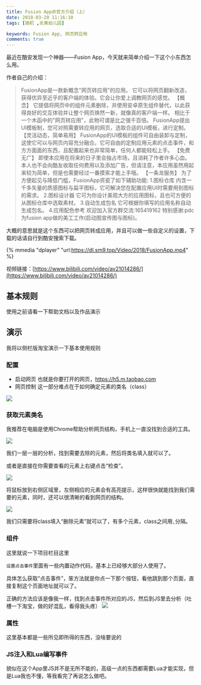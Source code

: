 ```yaml
---
title: Fusion App非官方介绍（上）
date: 2018-03-20 11:16:10
tags: [搞机 ,炎黄幼儿园]

keywords: Fusion App, 网页转应用
comments: true
---
```


最近在酷安发现一个神器——Fusion App，今天就来简单介绍一下这个小东西怎么用。

<!-- more -->

作者自己的介绍：

> FusionApp是一款新概念"网页转应用"的应用。
它可以将网页翻新改造，获得优异至近乎的客户端的体验。它会让你爱上调教网页的感觉。
【概念】
它提倡将网页中的组件元素删除，并使用安卓原生组件替代，以此获得良好的交互体验并让整个网页焕然一新，就像真的客户端一样。
相比于一个木函中的"网页转应用"，此物可谓是比之强千百倍。
FusionApp提出UI模板制，您可对照需要转应用的网页，选取合适的UI模板，进行定制。
【灵活动态，简单易用】
FusionApp的UI模板的组件可自由装卸与定制，这使它可以与网页内容充分融合。它可自由的定制应用元素的点击事件，和方方面面的东西，且配置起来也非常简单，任何人都能轻松上手。
【免费无广】
即使本应用在将来的日子里会独占市场，且消耗了作者许多心血。
本人也不会向酷友收取任何费用以及添加广告，但请注意，本应用虽然用起来较为简单，但是也需要经过一番摸索才能上手哦。
【一条龙服务】
为了方便起见与降低门槛，FusionApp资瓷了如下辅助功能:
1.图标仓库
内含一千多矢量的质感图标与扁平图标，它可解决您在配置应用UI时需要用到图标的需求。
2.图标设计器
它可为你设计美观大方的应用图标，且也可方便的从图标仓库中选取素材。
3.自动生成包名
它可根据你填写的应用名称自动生成包名。
4.应用配色参考
欢迎加入官方群交流:165419162
特别感谢:pdc为fusion app做的美工工作(启动图宣传图与图标)。

大概的意思就是这个东西可以把网页转成应用，并且可以做一些自定义的设置，下载的话请自行到酷安搜索下载。

{% mmedia "dplayer" "url:https://dl.sm9.top/Video/2018/FusionApp.mp4" %} 

视频链接：[https://www.bilibili.com/video/av21014286/](https://www.bilibili.com/video/av21014286/)



## 基本规则

使用之前请看一下帮助文档以及作品演示

## 演示

我将以侧栏版淘宝演示一下基本使用规则

### 配置

- 启动网页 也就是你要打开的网页，https://h5.m.taobao.com
- 网页控制 这一部分难点在于如何确定元素的类名（class）

![](https://s1.ax2x.com/2018/03/20/UJ4BO.png)

### 获取元素类名

我推荐在电脑是使用Chrome帮助分析网页结构，手机上一直没找到合适的工具。

![](https://s1.ax2x.com/2018/03/20/UJa2Y.gif)

我们一层一层的分析，找到需要去除的元素，然后将类名填入就可以了。

或者是直接在你需要查看的元素上右键点击“检查”。

![](https://s1.ax2x.com/2018/03/20/UZVYY.png)

将鼠标放到右侧区域里，左侧相应的元素会有高亮提示，这样很快就能找到我们需要的元素，同时，还可以很清晰的看到网页的结构。

![](https://s1.ax2x.com/2018/03/20/UJrzi.png)

我们只需要将class填入“删除元素”就可以了，有多个元素，class之间用`,`分隔。

### 组件

这里就说一下项目栏目这里

`设置点击事件`里面有一些内置动作代码，基本上已经够大部分人使用了。

具体怎么获取“点击事件”，笨方法就是你点一下那个按钮，看他跳到那个页面，直接复制这个页面地址就可以了。

正确的方法应该是像我一样，找到点击事件所对应的JS，然后到JS里去分析（吐槽一下淘宝，做的好混乱，看得我头疼）
![](https://s1.ax2x.com/2018/03/20/UJElX.png)

### 属性

这里基本都是一些所见即所得的东西，没啥要说的

### JS注入和Lua编写事件

貌似在这个App里JS并不是无所不能的，高级一点的东西都需要Lua才能实现，但是Lua我也不懂，等我看完了再说怎么做吧。
